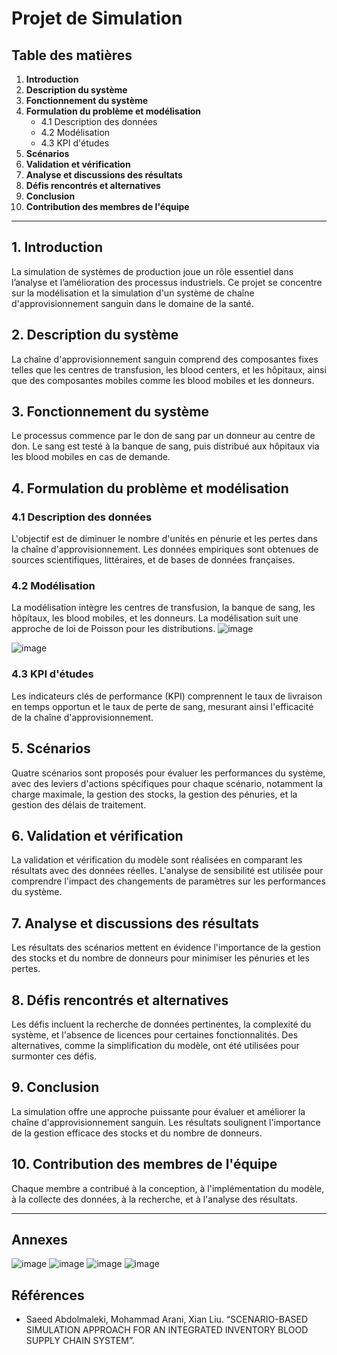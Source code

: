 # Projet de Simulation

## Table des matières

1. **Introduction**
2. **Description du système**
3. **Fonctionnement du système**
4. **Formulation du problème et modélisation**
   - 4.1 Description des données
   - 4.2 Modélisation
   - 4.3 KPI d'études
5. **Scénarios**
6. **Validation et vérification**
7. **Analyse et discussions des résultats**
8. **Défis rencontrés et alternatives**
9. **Conclusion**
10. **Contribution des membres de l'équipe**

---

## 1. Introduction

La simulation de systèmes de production joue un rôle essentiel dans l’analyse et l’amélioration des processus industriels. Ce projet se concentre sur la modélisation et la simulation d'un système de chaîne d'approvisionnement sanguin dans le domaine de la santé.

## 2. Description du système

La chaîne d'approvisionnement sanguin comprend des composantes fixes telles que les centres de transfusion, les blood centers, et les hôpitaux, ainsi que des composantes mobiles comme les blood mobiles et les donneurs.

## 3. Fonctionnement du système

Le processus commence par le don de sang par un donneur au centre de don. Le sang est testé à la banque de sang, puis distribué aux hôpitaux via les blood mobiles en cas de demande.

## 4. Formulation du problème et modélisation

### 4.1 Description des données

L'objectif est de diminuer le nombre d'unités en pénurie et les pertes dans la chaîne d'approvisionnement. Les données empiriques sont obtenues de sources scientifiques, littéraires, et de bases de données françaises.

### 4.2 Modélisation

La modélisation intègre les centres de transfusion, la banque de sang, les hôpitaux, les blood mobiles, et les donneurs. La modélisation suit une approche de loi de Poisson pour les distributions.
![image](https://github.com/debad1/Simulation-of-a-blood-supply-chain/assets/98065801/c9702b5e-b7b2-421e-8dd6-c6819db573af)


![image](https://github.com/debad1/Simulation-of-a-blood-supply-chain/assets/98065801/1863dba2-e6b2-476c-ab80-8966397ff5e9)

### 4.3 KPI d'études

Les indicateurs clés de performance (KPI) comprennent le taux de livraison en temps opportun et le taux de perte de sang, mesurant ainsi l'efficacité de la chaîne d'approvisionnement.

## 5. Scénarios

Quatre scénarios sont proposés pour évaluer les performances du système, avec des leviers d'actions spécifiques pour chaque scénario, notamment la charge maximale, la gestion des stocks, la gestion des pénuries, et la gestion des délais de traitement.

## 6. Validation et vérification

La validation et vérification du modèle sont réalisées en comparant les résultats avec des données réelles. L'analyse de sensibilité est utilisée pour comprendre l'impact des changements de paramètres sur les performances du système.

## 7. Analyse et discussions des résultats

Les résultats des scénarios mettent en évidence l'importance de la gestion des stocks et du nombre de donneurs pour minimiser les pénuries et les pertes.

## 8. Défis rencontrés et alternatives

Les défis incluent la recherche de données pertinentes, la complexité du système, et l'absence de licences pour certaines fonctionnalités. Des alternatives, comme la simplification du modèle, ont été utilisées pour surmonter ces défis.

## 9. Conclusion

La simulation offre une approche puissante pour évaluer et améliorer la chaîne d'approvisionnement sanguin. Les résultats soulignent l'importance de la gestion efficace des stocks et du nombre de donneurs.

## 10. Contribution des membres de l'équipe

Chaque membre a contribué à la conception, à l'implémentation du modèle, à la collecte des données, à la recherche, et à l'analyse des résultats.

---
## Annexes
![image](https://github.com/debad1/Simulation-of-a-blood-supply-chain/assets/98065801/59c2cd91-40af-4718-91e5-b66bdc838a92)
![image](https://github.com/debad1/Simulation-of-a-blood-supply-chain/assets/98065801/b33d1abb-6cfe-4ac5-bf8f-10d9818728b9)
![image](https://github.com/debad1/Simulation-of-a-blood-supply-chain/assets/98065801/aba247d9-0e48-4dec-914f-04e8d419aff3)
![image](https://github.com/debad1/Simulation-of-a-blood-supply-chain/assets/98065801/f921a21a-98fe-429d-ba04-05d0cb0dee50)



## Références

- Saeed Abdolmaleki, Mohammad Arani, Xian Liu. “SCENARIO-BASED SIMULATION APPROACH FOR AN INTEGRATED INVENTORY BLOOD SUPPLY CHAIN SYSTEM”.
